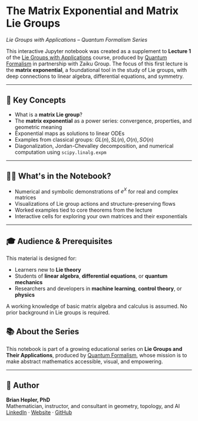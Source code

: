 # The Matrix Exponential and Matrix Lie Groups
*Lie Groups with Applications – Quantum Formalism Series*

This interactive Jupyter notebook was created as a supplement to **Lecture 1** of the [Lie Groups with Applications](https://quantumformalism.academy/lie-groups-with-applications) course, produced by [Quantum Formalism](https://quantumformalism.academy) in partnership with Zaiku Group. The focus of this first lecture is the **matrix exponential**, a foundational tool in the study of Lie groups, with deep connections to linear algebra, differential equations, and symmetry.

---

## 🌟 Key Concepts

- What is a **matrix Lie group**?
- The **matrix exponential** as a power series: convergence, properties, and geometric meaning
- Exponential maps as solutions to linear ODEs
- Examples from classical groups: $GL(n), SL(n), O(n), SO(n)$
- Diagonalization, Jordan-Chevalley decomposition, and numerical computation using `scipy.linalg.expm`

---

## 🧑‍💻 What's in the Notebook?

- Numerical and symbolic demonstrations of $e^X$ for real and complex matrices
- Visualizations of Lie group actions and structure-preserving flows
- Worked examples tied to core theorems from the lecture
- Interactive cells for exploring your own matrices and their exponentials

---

## 🎓 Audience & Prerequisites

This material is designed for:
- Learners new to **Lie theory**
- Students of **linear algebra**, **differential equations**, or **quantum mechanics**
- Researchers and developers in **machine learning**, **control theory**, or **physics**

A working knowledge of basic matrix algebra and calculus is assumed. No prior background in Lie groups is required.

## 📚 About the Series

This notebook is part of a growing educational series on **Lie Groups and Their Applications**, produced by [Quantum Formalism](https://quantumformalism.academy), whose mission is to make abstract mathematics accessible, visual, and empowering.

---

## 👤 Author

**Brian Hepler, PhD**  
Mathematician, instructor, and consultant in geometry, topology, and AI  
[LinkedIn](https://www.linkedin.com/in/brian-hepler-phd) · [Website](https://bhepler.com) · [GitHub](https://github.com/brian-hepler-phd)

